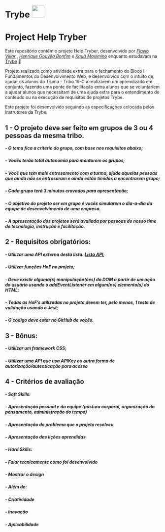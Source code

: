 # Trybe <img src=https://blog.betrybe.com/wp-content/uploads/2021/11/51808343.png width="40">

# Project Help Tryber



Este repositório contém o projeto Help Tryber, desenvolvido por _[Flavio Villar](https://www.linkedin.com/in/flaviopaivavillar/)_ , _[Henrique Gouvêa Bonfim](https://github.com/Henrique-Gouvea)_ e _[Kauã Maximino](https://github.com/kauamaximino)_ enquanto estudavam na [Trybe](https://www.betrybe.com/) :rocket:

Projeto realizado como atividade extra para o fechamento do Bloco I - Fundamentos do Desenvolvimento Web, e desenvolvido com o intuito de ajudar os alunos da Truma - Tribo 19-C a realizarem um aprendizado em conjunto, fazendo uma ponte de facilitação entra alunos que se voluntariem a ajudar alunos que necessitam de uma ajuda extra para o entendimento do conteúdo ou na execução de requisitos de projetos Trybe.

Este projeto foi desenvolvido seguindo as especificações colocada pelos instrutores da Trybe.

## 1 - O projeto deve ser feito em grupos de 3 ou 4 pessoas da mesma tribo.
##### - O tema fica a critério do grupo, com base nos requisitos abaixo;
##### - Vocês terão total autonomia para montarem os grupos;
##### - Você que tem mais entrosamento com a turma, ajude aquelas pessoas que ainda não se entrosaram e ainda estão tímidas a encontrarem grupo;
##### - Cada grupo terá 3 minutos cravados para apresentação;
##### - O objetivo do projeto ser em grupo é vocês simularem o dia-a-dia da equipe de desenvolvimento de uma empresa.
##### - A apresentação dos projetos será avaliada por pessoas do nosso time de tecnologia, instrução e facilitação.

## 2 - Requisitos obrigatórios:
##### - Utilizar uma API externa desta lista:  _[Lista API](https://github.com/public-apis/public-apis#open-data)_;
##### - Utilizar funções HoF no projeto;
##### - Deve existir alguma(s) manipulação(ões) do DOM a partir de um ação do usuário usando o addEventListener em algum(ns) elemento(s) do HTML;
##### - Todas as HoF’s utilizadas no projeto devem ter, pelo menos, 1 teste de validação usando o Jest;
##### - O código deve estar no GitHub de vocês.

## 3 - Bônus:
##### - Utilizar um framework CSS;
##### - Utilizar uma API que usa APIKey ou outra forma de autorização/autenticação para acesso

## 4 - Critérios de avaliação
##### - Soft Skills:
##### - Apresentação pessoal e da equipe (postura corporal, organização do pensamento, administração do tempo)
##### - Apresentação do problema que o projeto resolveu
##### - Apresentação das lições aprendidas
##### - Hard Skills:
##### - Falar tecnicamente como foi desenvolvido
##### - Mostrar o design
##### - Além de:
##### - Criatividade
##### - Inovação
##### - Aplicabilidade
